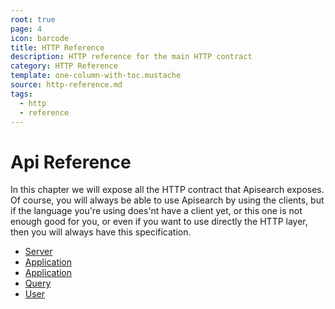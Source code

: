 ```yaml
---
root: true
page: 4
icon: barcode
title: HTTP Reference
description: HTTP reference for the main HTTP contract
category: HTTP Reference
template: one-column-with-toc.mustache
source: http-reference.md
tags:
  - http
  - reference
---
```


# Api Reference

In this chapter we will expose all the HTTP contract that Apisearch exposes.
Of course, you will always be able to use Apisearch by using the clients, but if
the language you're using does'nt have a client yet, or this one is not enough
good for you, or even if you want to use directly the HTTP layer, then you will
always have this specification.

- [Server](http-reference/server.html)
- [Application](http-reference/application.html)
- [Application](http-reference/index.html)
- [Query](http-reference/query.html)
- [User](http-reference/user.html)
